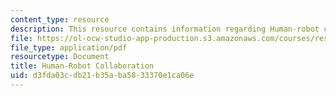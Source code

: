 ```yaml
---
content_type: resource
description: This resource contains information regarding Human-robot collaboration.
file: https://ol-ocw-studio-app-production.s3.amazonaws.com/courses/res-9-003-brains-minds-and-machines-summer-course-summer-2015/d3fda03cdb21b35aba5833370e1ca06e_MITRES_9_003SUM15_Lec8-4.pdf
file_type: application/pdf
resourcetype: Document
title: Human-Robot Collaboration
uid: d3fda03c-db21-b35a-ba58-33370e1ca06e
---
```

